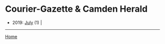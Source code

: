 # Courier-Gazette & Camden Herald

  * 2019: 
      [July](./courier-gazette-camden-herald-2019-07.md) (1) | 

----

[Home](../)
